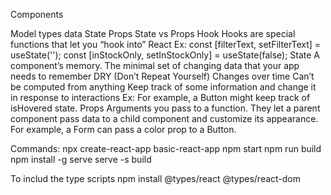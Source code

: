 Components

Model types data
    State
    Props
State vs Props
Hook
    Hooks are special functions that let you “hook into” React
    Ex:
      const [filterText, setFilterText] = useState('');
      const [inStockOnly, setInStockOnly] = useState(false);
State
    A component’s memory.
    The minimal set of changing data that your app needs to remember
    DRY (Don’t Repeat Yourself)
    Changes over time 
    Can’t be computed from anything
    Keep track of some information and change it in response to interactions
    Ex: For example, a Button might keep track of isHovered state.
Props 
    Arguments you pass to a function. 
    They let a parent component pass data to a child component and customize its appearance. For example, a Form can pass a color prop to a Button.


Commands:
    npx create-react-app basic-react-app
    npm start
    npm run build
    npm install -g serve
    serve -s build

To includ the type scripts
    npm install @types/react @types/react-dom

